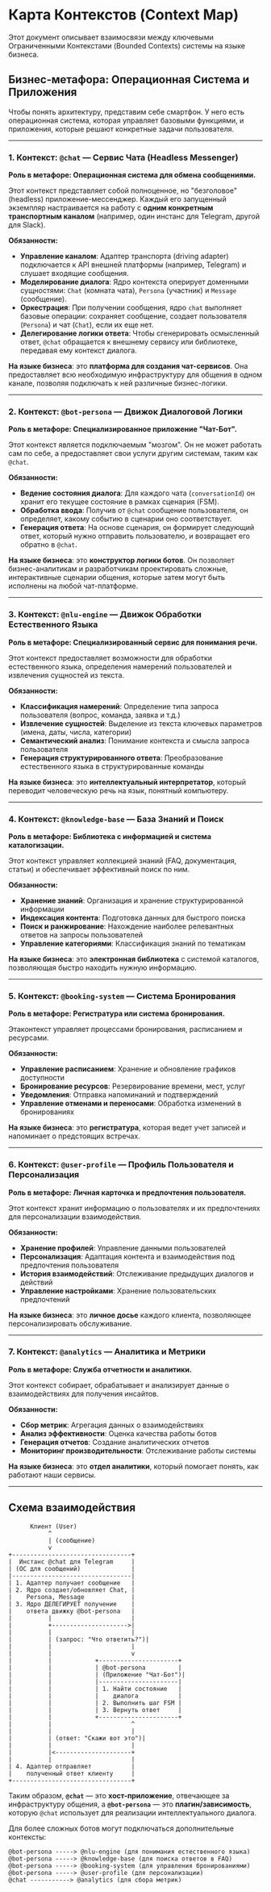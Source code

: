 # Карта Контекстов (Context Map)

Этот документ описывает взаимосвязи между ключевыми Ограниченными Контекстами (Bounded Contexts) системы на языке бизнеса.

## Бизнес-метафора: Операционная Система и Приложения

Чтобы понять архитектуру, представим себе смартфон. У него есть операционная система, которая управляет базовыми функциями, и приложения, которые решают конкретные задачи пользователя.

---

### 1. Контекст: `@chat` — Сервис Чата (Headless Messenger)

**Роль в метафоре: Операционная система для обмена сообщениями.**

Этот контекст представляет собой полноценное, но "безголовое" (headless) приложение-мессенджер. Каждый его запущенный экземпляр настраивается на работу с **одним конкретным транспортным каналом** (например, один инстанс для Telegram, другой для Slack).

**Обязанности:**
- **Управление каналом**: Адаптер транспорта (driving adapter) подключается к API внешней платформы (например, Telegram) и слушает входящие сообщения.
- **Моделирование диалога**: Ядро контекста оперирует доменными сущностями: `Chat` (комната чата), `Persona` (участник) и `Message` (сообщение).
- **Оркестрация**: При получении сообщения, ядро `chat` выполняет базовые операции: сохраняет сообщение, создает пользователя (`Persona`) и чат (`Chat`), если их еще нет.
- **Делегирование логики ответа**: Чтобы сгенерировать осмысленный ответ, `@chat` обращается к внешнему сервису или библиотеке, передавая ему контекст диалога.

**На языке бизнеса**: это **платформа для создания чат-сервисов**. Она предоставляет всю необходимую инфраструктуру для общения в одном канале, позволяя подключать к ней различные бизнес-логики.

---

### 2. Контекст: `@bot-persona` — Движок Диалоговой Логики

**Роль в метафоре: Специализированное приложение "Чат-Бот".**

Этот контекст является подключаемым "мозгом". Он не может работать сам по себе, а предоставляет свои услуги другим системам, таким как `@chat`.

**Обязанности:**
- **Ведение состояния диалога**: Для каждого чата (`conversationId`) он хранит его текущее состояние в рамках сценария (FSM).
- **Обработка ввода**: Получив от `@chat` сообщение пользователя, он определяет, какому событию в сценарии оно соответствует.
- **Генерация ответа**: На основе сценария, он формирует следующий ответ, который нужно отправить пользователю, и возвращает его обратно в `@chat`.

**На языке бизнеса**: это **конструктор логики ботов**. Он позволяет бизнес-аналитикам и разработчикам проектировать сложные, интерактивные сценарии общения, которые затем могут быть исполнены на любой чат-платформе.

---

### 3. Контекст: `@nlu-engine` — Движок Обработки Естественного Языка

**Роль в метафоре: Специализированный сервис для понимания речи.**

Этот контекст предоставляет возможности для обработки естественного языка, определения намерений пользователей и извлечения сущностей из текста.

**Обязанности:**
- **Классификация намерений**: Определение типа запроса пользователя (вопрос, команда, заявка и т.д.)
- **Извлечение сущностей**: Выделение из текста ключевых параметров (имена, даты, числа, категории)
- **Семантический анализ**: Понимание контекста и смысла запроса пользователя
- **Генерация структурированного ответа**: Преобразование естественного языка в структурированные команды

**На языке бизнеса**: это **интеллектуальный интерпретатор**, который переводит человеческую речь на язык, понятный компьютеру.

---

### 4. Контекст: `@knowledge-base` — База Знаний и Поиск

**Роль в метафоре: Библиотека с информацией и система каталогизации.**

Этот контекст управляет коллекцией знаний (FAQ, документация, статьи) и обеспечивает эффективный поиск по ним.

**Обязанности:**
- **Хранение знаний**: Организация и хранение структурированной информации
- **Индексация контента**: Подготовка данных для быстрого поиска
- **Поиск и ранжирование**: Нахождение наиболее релевантных ответов на запросы пользователей
- **Управление категориями**: Классификация знаний по тематикам

**На языке бизнеса**: это **электронная библиотека** с системой каталогов, позволяющая быстро находить нужную информацию.

---

### 5. Контекст: `@booking-system` — Система Бронирования

**Роль в метафоре: Регистратура или система бронирования.**

Этаконтекст управляет процессами бронирования, расписанием и ресурсами.

**Обязанности:**
- **Управление расписанием**: Хранение и обновление графиков доступности
- **Бронирование ресурсов**: Резервирование времени, мест, услуг
- **Уведомления**: Отправка напоминаний и подтверждений
- **Управление отменами и переносами**: Обработка изменений в бронированиях

**На языке бизнеса**: это **регистратура**, которая ведет учет записей и напоминает о предстоящих встречах.

---

### 6. Контекст: `@user-profile` — Профиль Пользователя и Персонализация

**Роль в метафоре: Личная карточка и предпочтения пользователя.**

Этот контекст хранит информацию о пользователях и их предпочтениях для персонализации взаимодействия.

**Обязанности:**
- **Хранение профилей**: Управление данными пользователей
- **Персонализация**: Адаптация контента и взаимодействия под предпочтения пользователя
- **История взаимодействий**: Отслеживание предыдущих диалогов и действий
- **Управление настройками**: Хранение пользовательских предпочтений

**На языке бизнеса**: это **личное досье** каждого клиента, позволяющее персонализировать обслуживание.

---

### 7. Контекст: `@analytics` — Аналитика и Метрики

**Роль в метафоре: Служба отчетности и аналитики.**

Этот контекст собирает, обрабатывает и анализирует данные о взаимодействиях для получения инсайтов.

**Обязанности:**
- **Сбор метрик**: Агрегация данных о взаимодействиях
- **Анализ эффективности**: Оценка качества работы ботов
- **Генерация отчетов**: Создание аналитических отчетов
- **Мониторинг производительности**: Отслеживание работы системы

**На языке бизнеса**: это **отдел аналитики**, который помогает понять, как работают наши сервисы.

---

## Схема взаимодействия

```
      Клиент (User)
           ^
           | (сообщение)
           v
+---------------------------------+
|  Инстанс @chat для Telegram     |
| (ОС для сообщений)              |
|---------------------------------|
| 1. Адаптер получает сообщение   |
| 2. Ядро создает/обновляет Chat, |
|    Persona, Message             |
| 3. Ядро ДЕЛЕГИРУЕТ получение    |
|    ответа движку @bot-persona   |
|          |                      |
|          +--------------------->|
|          |                      |
|          | (запрос: "Что ответить?")|
|          |                      |
|          |                      v
|          |            +----------------------+
|          |            | @bot-persona         |
|          |            | (Приложение "Чат-Бот")|
|          |            |----------------------|
|          |            | 1. Найти состояние   |
|          |            |    диалога           |
|          |            | 2. Выполнить шаг FSM |
|          |            | 3. Вернуть ответ     |
|          |            +----------------------+
|          |                      ^
|          |                      |
|          | (ответ: "Скажи вот это")|
|          |                      |
|          |<---------------------+
|          |                      |
| 4. Адаптер отправляет           |
|    полученный ответ клиенту     |
+---------------------------------+
```

Таким образом, **`@chat`** — это **хост-приложение**, отвечающее за инфраструктуру общения, а **`@bot-persona`** — это **плагин/зависимость**, которую `@chat` использует для реализации интеллектуального диалога.

Для более сложных ботов могут подключаться дополнительные контексты:

```
@bot-persona -----> @nlu-engine (для понимания естественного языка)
@bot-persona -----> @knowledge-base (для поиска ответов в FAQ)
@bot-persona -----> @booking-system (для управления бронированиями)
@bot-persona -----> @user-profile (для персонализации)
@chat -----------> @analytics (для сбора метрик)
```
